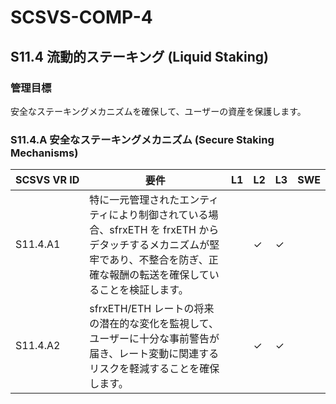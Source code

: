 # SCSVS-COMP-4
## S11.4 流動的ステーキング (Liquid Staking)

### 管理目標
安全なステーキングメカニズムを確保して、ユーザーの資産を保護します。

### S11.4.A 安全なステーキングメカニズム (Secure Staking Mechanisms)

| **SCSVS&nbsp;VR&nbsp;ID** | 要件                                                                 | L1 | L2 | L3 | SWE |
| ------------------------- | -------------------------------------------------------------------- | -- | -- | -- | --- |
| S11.4.A1     | 特に一元管理されたエンティティにより制御されている場合、sfrxETH を frxETH からデタッチするメカニズムが堅牢であり、不整合を防ぎ、正確な報酬の転送を確保していることを検証します。 |    | ✓  | ✓  |     |
| S11.4.A2     | sfrxETH/ETH レートの将来の潜在的な変化を監視して、ユーザーに十分な事前警告が届き、レート変動に関連するリスクを軽減することを確保します。 |    | ✓  | ✓  |     |
